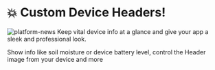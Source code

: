 # 💥 Custom Device Headers!
![platform-news](https://github.com/blynkkk/news/assets/120122081/d74f591c-d704-49ac-8370-d7b4eb27b97a)
Keep vital device info at a glance and give your app a sleek and professional look. 

Show info like soil moisture or device battery level, control the Header image from your device and more
